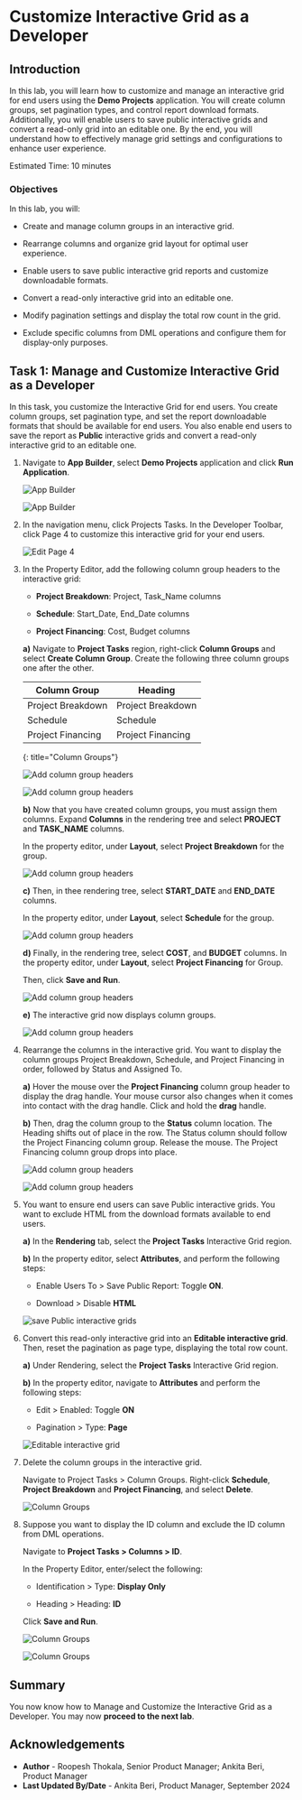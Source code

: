 # Customize Interactive Grid as a Developer

## Introduction

In this lab, you will learn how to customize and manage an interactive grid for end users using the **Demo Projects** application. You will create column groups, set pagination types, and control report download formats. Additionally, you will enable users to save public interactive grids and convert a read-only grid into an editable one. By the end, you will understand how to effectively manage grid settings and configurations to enhance user experience.

Estimated Time: 10 minutes

### Objectives

In this lab, you will:

- Create and manage column groups in an interactive grid.

- Rearrange columns and organize grid layout for optimal user experience.

- Enable users to save public interactive grid reports and customize downloadable formats.

- Convert a read-only interactive grid into an editable one.

- Modify pagination settings and display the total row count in the grid.

- Exclude specific columns from DML operations and configure them for display-only purposes.

## Task 1: Manage and Customize Interactive Grid as a Developer

In this task, you customize the Interactive Grid for end users. You create column groups, set pagination type, and set the report downloadable formats that should be available for end users. You also enable end users to save the report as **Public** interactive grids and convert a read-only interactive grid to an editable one.

1. Navigate to **App Builder**, select **Demo Projects** application and click **Run Application**.

    ![App Builder](./images/select-demo-projects-app.png " ")

    ![App Builder](./images/run-demo-projects-app.png " ")

2. In the navigation menu, click Projects Tasks. In the Developer Toolbar, click Page 4 to customize this interactive grid for your end users.

    ![Edit Page 4](./images/click-page.png " ")

3. In the Property Editor, add the following column group headers to the interactive grid:

    - **Project Breakdown**: Project, Task_Name columns

    - **Schedule**: Start\_Date, End\_Date columns

    - **Project Financing**: Cost, Budget columns

    **a)** Navigate to **Project Tasks** region, right-click **Column Groups** and select **Create Column Group**. Create the following three column groups one after the other.

    | Column Group          | Heading       |
    | --------------------- | ----------- |
    | Project Breakdown  | Project Breakdown |
    | Schedule | Schedule |
    | Project Financing | Project Financing |
    {: title="Column Groups"}

    ![Add column group headers](./images/create-column-group.png " ")

    ![Add column group headers](./images/reate-column-group1.png " ")

    **b)** Now that you have created column groups, you must assign them columns. Expand **Columns** in the rendering tree and select **PROJECT** and **TASK_NAME** columns.

    In the property editor, under **Layout**, select **Project Breakdown** for the group.

    ![Add column group headers](./images/create-column-group2.png " ")

    **c)** Then, in thee rendering tree, select **START\_DATE** and **END\_DATE** columns.

    In the property editor, under **Layout**, select **Schedule** for the group.

    ![Add column group headers](./images/select-schedule-group11.png " ")

    **d)** Finally, in the rendering tree, select **COST**, and **BUDGET** columns. In the property editor, under **Layout**, select **Project Financing** for Group.

    Then, click **Save and Run**.

    ![Add column group headers](./images/select-financing-group11.png " ")

    **e)** The interactive grid now displays column groups.

    ![Add column group headers](./images/display-groups11.png " ")

4. Rearrange the columns in the interactive grid. You want to display the column groups Project Breakdown, Schedule, and Project Financing in order, followed by Status and Assigned To.

    **a)** Hover the mouse over the **Project Financing** column group header to display the drag handle. Your mouse cursor also changes when it comes into contact with the drag handle. Click and hold the **drag** handle.

    **b)** Then, drag the column group to the **Status** column location. The Heading shifts out of place in the row. The Status column should follow the Project Financing column group. Release the mouse. The Project Financing column group drops into place.

    ![Add column group headers](./images/rearrange-column11.png " ")

    ![Add column group headers](./images/rearrange-column12.png " ")

5. You want to ensure end users can save Public interactive grids. You want to exclude HTML from the download formats available to end users.

    **a)** In the **Rendering** tab, select the **Project Tasks** Interactive Grid region.

    **b)** In the property editor, select **Attributes**, and perform the following steps:

    - Enable Users To > Save Public Report: Toggle **ON**.

    - Download > Disable **HTML**

    ![save Public interactive grids](./images/enbale-public-reports11.png " ")

6. Convert this read-only interactive grid into an **Editable interactive grid**. Then, reset the pagination as page type, displaying the total row count.

    **a)** Under Rendering, select the **Project Tasks** Interactive Grid region.

    **b)** In the property editor, navigate to **Attributes** and perform the following steps:

    - Edit > Enabled: Toggle **ON**

    - Pagination > Type: **Page**

    ![Editable interactive grid](./images/edit-enabled11.png " ")

7. Delete the column groups in the interactive grid.

    Navigate to Project Tasks > Column Groups. Right-click **Schedule**, **Project Breakdown** and **Project Financing**, and select **Delete**.

    ![Column Groups](./images/delete-column-group11.png " ")

8. Suppose you want to display the ID column and exclude the ID column from DML operations.

    Navigate to **Project Tasks > Columns > ID**.

    In the Property Editor, enter/select the following:

    - Identification > Type: **Display Only**

    - Heading > Heading: **ID**

    Click **Save and Run**.

    ![Column Groups](./images/set-id-col-attributes.png " ")

    ![Column Groups](./images/run-ig.png " ")

## Summary

You now know how to Manage and Customize the Interactive Grid as a Developer. You may now **proceed to the next lab**.

## Acknowledgements

- **Author** - Roopesh Thokala, Senior Product Manager; Ankita Beri, Product Manager
- **Last Updated By/Date** - Ankita Beri, Product Manager, September 2024
